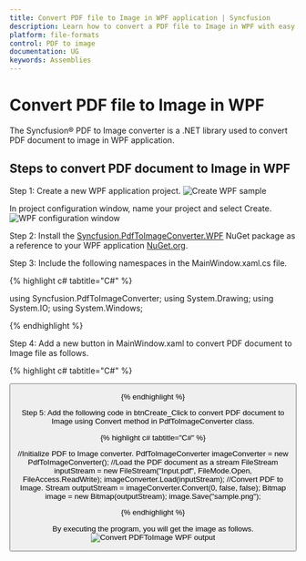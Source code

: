 ```yaml
---
title: Convert PDF file to Image in WPF application | Syncfusion
description: Learn how to convert a PDF file to Image in WPF with easy steps using System Drawing library.
platform: file-formats
control: PDF to image
documentation: UG
keywords: Assemblies
---
```


# Convert PDF file to Image in WPF

The Syncfusion&reg; PDF to Image converter is a .NET library used to convert PDF document to image in WPF application.

## Steps to convert PDF document to Image in WPF

Step 1: Create a new WPF application project.
![Create WPF sample](WPF_images/WPF_Step1.png)  

In project configuration window, name your project and select Create.
![WPF configuration window](WPF_images/WPF_Step2.png)

Step 2: Install the [Syncfusion.PdfToImageConverter.WPF](https://www.nuget.org/packages/Syncfusion.PdfToImageConverter.WPF/) NuGet package as a reference to your WPF application [NuGet.org](https://www.nuget.org/).

Step 3: Include the following namespaces in the MainWindow.xaml.cs file.

{% highlight c# tabtitle="C#" %}

using Syncfusion.PdfToImageConverter;
using System.Drawing;
using System.IO;
using System.Windows;

{% endhighlight %}

Step 4: Add a new button in MainWindow.xaml to convert PDF document to Image file as follows.

{% highlight c# tabtitle="C#" %}

<Grid HorizontalAlignment="Left" Margin="0,0,0,-0.333" Width="793">
<Button Content="Convert PDF to Image" HorizontalAlignment="Left" Margin="318,210,0,0" VerticalAlignment="Top" Width="166" Click=" btnCreate_Click " Height="19"/>
<TextBlock HorizontalAlignment="Left" Margin="222,177,0,0" TextWrapping="Wrap" VerticalAlignment="Top" Height="17"/>
<TextBlock HorizontalAlignment="Left" Margin="291,175,0,0" TextWrapping="Wrap" Text="Click the button to convert PDF to Image." VerticalAlignment="Top"/>
</Grid>

{% endhighlight %}

Step 5: Add the following code in btnCreate_Click to convert PDF document to Image using Convert method in PdfToImageConverter class. 

{% highlight c# tabtitle="C#" %}

//Initialize PDF to Image converter.
PdfToImageConverter imageConverter = new PdfToImageConverter();
//Load the PDF document as a stream
FileStream inputStream = new FileStream("Input.pdf", FileMode.Open, FileAccess.ReadWrite);
imageConverter.Load(inputStream);
//Convert PDF to Image.
Stream outputStream = imageConverter.Convert(0, false, false);
Bitmap image = new Bitmap(outputStream);
image.Save("sample.png");

{% endhighlight %}

By executing the program, you will get the image as follows.
![Convert PDFToImage WPF output](GettingStarted_images/pdftoimageoutput.png)